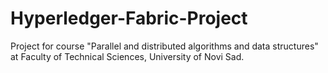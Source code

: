 # Hyperledger-Fabric-Project

Project for course "Parallel and distributed algorithms and data structures" at Faculty of Technical Sciences, University of Novi Sad.
